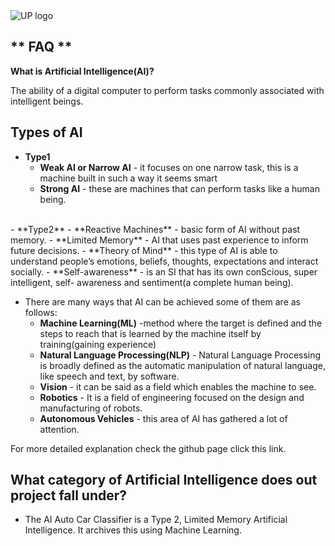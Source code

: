 <img src="https://cs.up.ac.za/static/images/headerUP.jpg" alt="UP logo">


## ** FAQ **

**What is Artificial Intelligence(AI)?**

The ability of a digital computer to perform tasks commonly associated with intelligent beings.

## **Types of AI**
- **Type1**
  - **Weak AI or Narrow AI**  - it focuses on one narrow task, this is a machine built in such a way it seems smart
  - **Strong AI** - these are machines that can perform tasks like a human being.

<br>
- **Type2**
  - **Reactive Machines** - basic form of AI without past memory.
  - **Limited Memory** - AI that uses past experience to inform future decisions. 
  - **Theory of Mind** - this type of AI is able to understand people’s emotions, beliefs, thoughts, expectations and interact socially.
  - **Self-awareness** - is an SI that has its own conScious, super intelligent, self- awareness and sentiment(a complete human being).

<br>

- There are many ways that AI can be achieved some of them are as follows:
  - **Machine Learning(ML)** -method where the target is defined and the steps to reach that is learned by the machine itself by training(gaining experience)
  - **Natural Language Processing(NLP)** - Natural Language Processing is broadly defined as the automatic manipulation of natural language, like speech and text, by software.
  - **Vision** - it can be said as a field which enables the machine to see.
  - **Robotics** - It is a field of engineering focused on the design and manufacturing  of robots.
  - **Autonomous Vehicles** - this area of AI has gathered a lot of attention.

For more detailed explanation check the github page click this link.
<br>

## **What category of Artificial Intelligence does out project fall under?**
 - The AI Auto Car Classifier is a Type 2, Limited Memory Artificial Intelligence. It archives this using Machine Learning.
<br>

